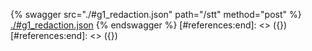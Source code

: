 [#references:start]: <> ({ "template": "openapi" })
[#references:start]: <> ({ "template": "openapi" })
{% swagger src="./#g1_redaction.json" path="/stt" method="post" %}
[./#g1_redaction.json](./#g1_redaction.json)
{% endswagger %}
[#references:end]: <> ({})
[#references:end]: <> ({})